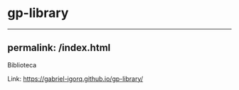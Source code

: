 # gp-library

---
permalink: /index.html
---

Biblioteca

Link: https://gabriel-igorq.github.io/gp-library/
